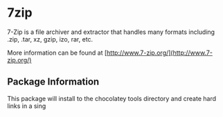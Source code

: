 # 7zip

7-Zip is a file archiver and extractor that handles many formats
including .zip, .tar, xz, gzip, izo, rar, etc.

More information can be found at [http://www.7-zip.org/](http://www.7-zip.org/)

## Package Information

This package will install to the chocolatey tools directory and 
create hard links in a sing
